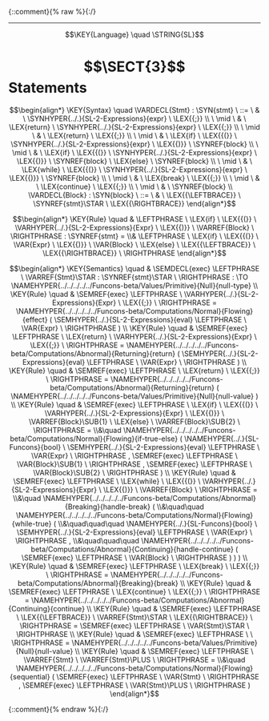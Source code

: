 {::comment}{% raw %}{:/}


----

$$\KEY{Language} \quad \STRING{SL}$$

# $$\SECT{3}$$ Statements
           


$$\begin{align*}
  \KEY{Syntax} \quad
    \VARDECL{Stmt} : \SYN{stmt}
      \ ::= \ & \
      \SYNHYPER{../.}{SL-2-Expressions}{expr} \ \LEX{{;}} \\
      \ \mid \ & \ \LEX{return} \ \SYNHYPER{../.}{SL-2-Expressions}{expr} \ \LEX{{;}} \\
      \ \mid \ & \ \LEX{return} \ \LEX{{;}} \\
      \ \mid \ & \ \LEX{if} \ \LEX{{(}} \ \SYNHYPER{../.}{SL-2-Expressions}{expr} \ \LEX{{)}} \ \SYNREF{block} \\
      \ \mid \ & \ \LEX{if} \ \LEX{{(}} \ \SYNHYPER{../.}{SL-2-Expressions}{expr} \ \LEX{{)}} \ \SYNREF{block} \ \LEX{else} \ \SYNREF{block} \\
      \ \mid \ & \ \LEX{while} \ \LEX{{(}} \ \SYNHYPER{../.}{SL-2-Expressions}{expr} \ \LEX{{)}} \ \SYNREF{block} \\
      \ \mid \ & \ \LEX{break} \ \LEX{{;}} \\
      \ \mid \ & \ \LEX{continue} \ \LEX{{;}} \\
      \ \mid \ & \ \SYNREF{block}
    \\
    \VARDECL{Block} : \SYN{block}
      \ ::= \ & \
      \LEX{{\LEFTBRACE}} \ \SYNREF{stmt}\STAR \ \LEX{{\RIGHTBRACE}}
\end{align*}$$

$$\begin{align*}
  \KEY{Rule} \quad
    & \LEFTPHRASE \
        \LEX{if} \ \LEX{{(}} \ \VARHYPER{../.}{SL-2-Expressions}{Expr} \ \LEX{{)}} \ \VARREF{Block} \
      \RIGHTPHRASE : \SYNREF{stmt} = \\&
      \LEFTPHRASE \
        \LEX{if} \ \LEX{{(}} \ \VAR{Expr} \ \LEX{{)}} \ \VAR{Block} \ \LEX{else} \ \LEX{{\LEFTBRACE}} \ \LEX{{\RIGHTBRACE}} \
      \RIGHTPHRASE
\end{align*}$$

$$\begin{align*}
  \KEY{Semantics} \quad
  & \SEMDECL{exec} \LEFTPHRASE \ \VARREF{Stmt}\STAR : \SYNREF{stmt}\STAR \ \RIGHTPHRASE  
    :  \TO \NAMEHYPER{../../../../../Funcons-beta/Values/Primitive}{Null}{null-type} 
\\
  \KEY{Rule} \quad
    & \SEMREF{exec} \LEFTPHRASE \
                            \VARHYPER{../.}{SL-2-Expressions}{Expr} \ \LEX{{;}} \
                          \RIGHTPHRASE  = 
      \NAMEHYPER{../../../../../Funcons-beta/Computations/Normal}{Flowing}{effect}
        (  \SEMHYPER{../.}{SL-2-Expressions}{eval} \LEFTPHRASE \
                                    \VAR{Expr} \
                                  \RIGHTPHRASE  )
\\
  \KEY{Rule} \quad
    & \SEMREF{exec} \LEFTPHRASE \
                            \LEX{return} \ \VARHYPER{../.}{SL-2-Expressions}{Expr} \ \LEX{{;}} \
                          \RIGHTPHRASE  = 
      \NAMEHYPER{../../../../../Funcons-beta/Computations/Abnormal}{Returning}{return}
        (  \SEMHYPER{../.}{SL-2-Expressions}{eval} \LEFTPHRASE \
                                    \VAR{Expr} \
                                  \RIGHTPHRASE  )
\\
  \KEY{Rule} \quad
    & \SEMREF{exec} \LEFTPHRASE \
                            \LEX{return} \ \LEX{{;}} \
                          \RIGHTPHRASE  = 
      \NAMEHYPER{../../../../../Funcons-beta/Computations/Abnormal}{Returning}{return}
        (  \NAMEHYPER{../../../../../Funcons-beta/Values/Primitive}{Null}{null-value} )
\\
  \KEY{Rule} \quad
    & \SEMREF{exec} \LEFTPHRASE \
                            \LEX{if} \ \LEX{{(}} \ \VARHYPER{../.}{SL-2-Expressions}{Expr} \ \LEX{{)}} \ \VARREF{Block}\SUB{1} \ \LEX{else} \ \VARREF{Block}\SUB{2} \
                          \RIGHTPHRASE  = \\&\quad
      \NAMEHYPER{../../../../../Funcons-beta/Computations/Normal}{Flowing}{if-true-else}
        (  \NAMEHYPER{../.}{SL-Funcons}{bool} \ 
                \SEMHYPER{../.}{SL-2-Expressions}{eval} \LEFTPHRASE \
                                      \VAR{Expr} \
                                    \RIGHTPHRASE , 
               \SEMREF{exec} \LEFTPHRASE \
                                    \VAR{Block}\SUB{1} \
                                  \RIGHTPHRASE , 
               \SEMREF{exec} \LEFTPHRASE \
                                    \VAR{Block}\SUB{2} \
                                  \RIGHTPHRASE  )
\\
  \KEY{Rule} \quad
    & \SEMREF{exec} \LEFTPHRASE \
                            \LEX{while} \ \LEX{{(}} \ \VARHYPER{../.}{SL-2-Expressions}{Expr} \ \LEX{{)}} \ \VARREF{Block} \
                          \RIGHTPHRASE  = \\&\quad
      \NAMEHYPER{../../../../../Funcons-beta/Computations/Abnormal}{Breaking}{handle-break}
        ( \\&\quad\quad \NAMEHYPER{../../../../../Funcons-beta/Computations/Normal}{Flowing}{while-true}
                ( \\&\quad\quad\quad \NAMEHYPER{../.}{SL-Funcons}{bool} \ 
                        \SEMHYPER{../.}{SL-2-Expressions}{eval} \LEFTPHRASE \
                                              \VAR{Expr} \
                                            \RIGHTPHRASE , \\&\quad\quad\quad
                       \NAMEHYPER{../../../../../Funcons-beta/Computations/Abnormal}{Continuing}{handle-continue}
                        (  \SEMREF{exec} \LEFTPHRASE \
                                                    \VAR{Block} \
                                                  \RIGHTPHRASE  ) ) )
\\
  \KEY{Rule} \quad
    & \SEMREF{exec} \LEFTPHRASE \
                            \LEX{break} \ \LEX{{;}} \
                          \RIGHTPHRASE  = 
      \NAMEHYPER{../../../../../Funcons-beta/Computations/Abnormal}{Breaking}{break}
\\
  \KEY{Rule} \quad
    & \SEMREF{exec} \LEFTPHRASE \
                            \LEX{continue} \ \LEX{{;}} \
                          \RIGHTPHRASE  = 
      \NAMEHYPER{../../../../../Funcons-beta/Computations/Abnormal}{Continuing}{continue}
\\
  \KEY{Rule} \quad
    & \SEMREF{exec} \LEFTPHRASE \
                            \LEX{{\LEFTBRACE}} \ \VARREF{Stmt}\STAR \ \LEX{{\RIGHTBRACE}} \
                          \RIGHTPHRASE  = 
      \SEMREF{exec} \LEFTPHRASE \
                            \VAR{Stmt}\STAR \
                          \RIGHTPHRASE 
\\
  \KEY{Rule} \quad
    & \SEMREF{exec} \LEFTPHRASE \
                             \
                          \RIGHTPHRASE  = 
      \NAMEHYPER{../../../../../Funcons-beta/Values/Primitive}{Null}{null-value}
\\
  \KEY{Rule} \quad
    & \SEMREF{exec} \LEFTPHRASE \
                            \VARREF{Stmt} \ \VARREF{Stmt}\PLUS \
                          \RIGHTPHRASE  = \\&\quad
      \NAMEHYPER{../../../../../Funcons-beta/Computations/Normal}{Flowing}{sequential}
        (  \SEMREF{exec} \LEFTPHRASE \
                                    \VAR{Stmt} \
                                  \RIGHTPHRASE , 
               \SEMREF{exec} \LEFTPHRASE \
                                    \VAR{Stmt}\PLUS \
                                  \RIGHTPHRASE  )
\end{align*}$$



[Funcons-beta]: /CBS-beta/math/Funcons-beta
  "FUNCONS-BETA"
[Unstable-Funcons-beta]: /CBS-beta/math/Unstable-Funcons-beta
  "UNSTABLE-FUNCONS-BETA"
[Languages-beta]: /CBS-beta/math/Languages-beta
  "LANGUAGES-BETA"
[Unstable-Languages-beta]: /CBS-beta/math/Unstable-Languages-beta
  "UNSTABLE-LANGUAGES-BETA"
[CBS-beta]: /CBS-beta
  "CBS-BETA"
[SL-3-Statements.cbs]: https://github.com/plancomps/CBS-beta/blob/math/Languages-beta/SL/SL-cbs/SL/SL-3-Statements/SL-3-Statements.cbs
  "CBS SOURCE FILE ON GITHUB"
[PLAIN]: /CBS-beta/docs/Languages-beta/SL/SL-cbs/SL/SL-3-Statements
  "CBS SOURCE WEB PAGE"
 [PRETTY]: /CBS-beta/math/Languages-beta/SL/SL-cbs/SL/SL-3-Statements
  "CBS-KATEX WEB PAGE"
[PDF]: /CBS-beta/math/Languages-beta/SL/SL-cbs/SL/SL-3-Statements/SL-3-Statements.pdf
  "CBS-LATEX PDF FILE"
[PLanCompS Project]: https://plancomps.github.io
  "PROGRAMMING LANGUAGE COMPONENTS AND SPECIFICATIONS PROJECT HOME PAGE"
{::comment}{% endraw %}{:/}
